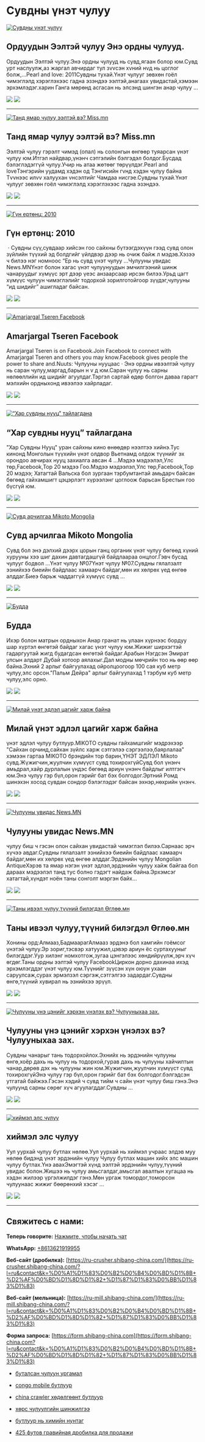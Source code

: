 # Сувдны үнэт чулуу

<a href="https://swt.shibang-china.com/?l=ru&img&k=%D0%A1%D1%83%D0%B2%D0%B4%D0%BD%D1%8B+%D2%AF%D0%BD%D1%8D%D1%82+%D1%87%D1%83%D0%BB%D1%83%D1%83" target="_blank">![Сувдны үнэт чулуу](http://static.shibang-china.com/all-800x300/1252.jpg)</a>

## Ордуудын Ээлтэй чулуу Энэ ордны чулууд.
Ордуудын Ээлтэй чулуу.Энэ ордны чулууд нь сувд,ягаан болор юм.Сувд урт наслуулж,аз жаргал авчирдаг тул зvvсэн хvний нvд нь цоглог болж,…Pearl and love: 2011Сувдны тухай.Үнэт чулууг зөвхөн гоёл чимэглэлд хэрэглэхээс гадна эзэн&#173;дээ ээлтэй,анагаах увидастай,хэмээн эрхэмлэдэг.харин Ганга мөрөнд асгасан нь элсэнд шингэн анар чулуу …


<a href="https://whatsapp.shibangsoft.com/WhatsApp.php" target="_blank" title="WhatsApp">![](http://static.shibang-china.com/icon/whatsapp.png)</a> <a href="https://swt.shibang-china.com/?l=ru&icon&k=%D0%A1%D1%83%D0%B2%D0%B4%D0%BD%D1%8B+%D2%AF%D0%BD%D1%8D%D1%82+%D1%87%D1%83%D0%BB%D1%83%D1%83" target="_blank">![](http://static.shibang-china.com/icon/chat-ru.png)</a>

---

<a href="https://swt.shibang-china.com/?l=ru&img&k=%D0%A1%D1%83%D0%B2%D0%B4%D0%BD%D1%8B+%D2%AF%D0%BD%D1%8D%D1%82+%D1%87%D1%83%D0%BB%D1%83%D1%83" target="_blank">![Танд ямар чулуу ээлтэй вэ? Miss.mn](http://static.shibang-china.com/all-800x300/1302.jpg)</a>

## Танд ямар чулуу ээлтэй вэ? Miss.mn
Ээлтэй чулуу гэрэлт чимэд (опал) нь солонгын өнгөөр туяарсан үнэт чулуу юм.Итгэл найдвар,үнэнч сэтгэлийн бэлгэдэл болдог.Бусдад бэлэглэдэггүй чулуу.Учир нь атаа жөтөөг төрүүлдэг.Pearl and loveТэнгэрийн уудамд хэдэн од Тэнгисийн гvнд хэдэн чулуу байна Тvvнээс илvv халуухан vнсэлтийг Чамдаа нисгэе.Сувдны тухай.Үнэт чулууг зөвхөн гоёл чимэглэлд хэрэглэхээс гадна эзэн&#173;дээ.


<a href="https://whatsapp.shibangsoft.com/WhatsApp.php" target="_blank" title="WhatsApp">![](http://static.shibang-china.com/icon/whatsapp.png)</a> <a href="https://swt.shibang-china.com/?l=ru&icon&k=%D0%A1%D1%83%D0%B2%D0%B4%D0%BD%D1%8B+%D2%AF%D0%BD%D1%8D%D1%82+%D1%87%D1%83%D0%BB%D1%83%D1%83" target="_blank">![](http://static.shibang-china.com/icon/chat-ru.png)</a>

---

<a href="https://swt.shibang-china.com/?l=ru&img&k=%D0%A1%D1%83%D0%B2%D0%B4%D0%BD%D1%8B+%D2%AF%D0%BD%D1%8D%D1%82+%D1%87%D1%83%D0%BB%D1%83%D1%83" target="_blank">![Гүн ертөнц: 2010](http://static.shibang-china.com/all-800x300/874.jpg)</a>

## Гүн ертөнц: 2010
&nbsp;&#0183;&#32;Сувдны сүү,сувдаар хийсэн гоо сайхны бүтээгдэхүүн гээд сувд олон зүйлийн түүхий эд болдгийг үйлдвэр дээр нь очиж байж л мэдэв.Хэзээ ч билээ нэг номноос “Ер нь сувд үнэт чулуу …Чулууны увидас News.MNҮнэт болон хагас үнэт чулуунуудын эмчилгээний шинж чанаруудыг хүмүүс эрт дээр үеэс анзаарсаар ирсэн билээ.Урьд цагт хүмүүс чулуун чимэглэлийг тодорхой зорилготойгоор зүүдэг,чулууны “ид шидийг” ашигладаг байсан.


<a href="https://whatsapp.shibangsoft.com/WhatsApp.php" target="_blank" title="WhatsApp">![](http://static.shibang-china.com/icon/whatsapp.png)</a> <a href="https://swt.shibang-china.com/?l=ru&icon&k=%D0%A1%D1%83%D0%B2%D0%B4%D0%BD%D1%8B+%D2%AF%D0%BD%D1%8D%D1%82+%D1%87%D1%83%D0%BB%D1%83%D1%83" target="_blank">![](http://static.shibang-china.com/icon/chat-ru.png)</a>

---

<a href="https://swt.shibang-china.com/?l=ru&img&k=%D0%A1%D1%83%D0%B2%D0%B4%D0%BD%D1%8B+%D2%AF%D0%BD%D1%8D%D1%82+%D1%87%D1%83%D0%BB%D1%83%D1%83" target="_blank">![Amarjargal Tseren Facebook](http://static.shibang-china.com/all-800x300/740.jpg)</a>

## Amarjargal Tseren Facebook
Amarjargal Tseren is on Facebook.Join Facebook to connect with Amarjargal Tseren and others you may know.Facebook gives people the power to share and.Nuuts: Чулууны нууцаас&nbsp;&#0183;&#32;Энэ ордны ивээлтэй чулуу нь саран чулуу,маргад,барын н v д юм.Саран чулуу нь сарны нөлөөллийн ид шидийг агуулдаг.Тэргэл сартай өдөр болгон даваа гарагт мэлхийн ордныхонд ивээлээ хайрладаг.


<a href="https://whatsapp.shibangsoft.com/WhatsApp.php" target="_blank" title="WhatsApp">![](http://static.shibang-china.com/icon/whatsapp.png)</a> <a href="https://swt.shibang-china.com/?l=ru&icon&k=%D0%A1%D1%83%D0%B2%D0%B4%D0%BD%D1%8B+%D2%AF%D0%BD%D1%8D%D1%82+%D1%87%D1%83%D0%BB%D1%83%D1%83" target="_blank">![](http://static.shibang-china.com/icon/chat-ru.png)</a>

---

<a href="https://swt.shibang-china.com/?l=ru&img&k=%D0%A1%D1%83%D0%B2%D0%B4%D0%BD%D1%8B+%D2%AF%D0%BD%D1%8D%D1%82+%D1%87%D1%83%D0%BB%D1%83%D1%83" target="_blank">![“Хар сувдны нууц” тайлагдана](http://static.shibang-china.com/all-800x300/1268.jpg)</a>

## “Хар сувдны нууц” тайлагдана
&quot;Хар Сувдны Нууц&quot; уран сайхны кино өнөөдөр нээлтээ хийнэ.Тус кинонд Монголын түүхийн үнэт олдвор Вьетнамд олдож түүнийг эх орондоо авчирах нууц захиалга авсан 4 …Мэдээ мэдээлэл,Улс төр,Facebook,Top 20 мэдээ Гоо.Мэдээ мэдээлэл,Улс төр,Facebook,Top 20 мэдээ; Хатагтай Вальска бол зургаан тэрбумтантай амьдарч байсан бөгөөд гайхамшигт цэцэрлэгт хүрээлэнг цоглоож барьсан Брестын гоо бүсгүй юм.


<a href="https://whatsapp.shibangsoft.com/WhatsApp.php" target="_blank" title="WhatsApp">![](http://static.shibang-china.com/icon/whatsapp.png)</a> <a href="https://swt.shibang-china.com/?l=ru&icon&k=%D0%A1%D1%83%D0%B2%D0%B4%D0%BD%D1%8B+%D2%AF%D0%BD%D1%8D%D1%82+%D1%87%D1%83%D0%BB%D1%83%D1%83" target="_blank">![](http://static.shibang-china.com/icon/chat-ru.png)</a>

---

<a href="https://swt.shibang-china.com/?l=ru&img&k=%D0%A1%D1%83%D0%B2%D0%B4%D0%BD%D1%8B+%D2%AF%D0%BD%D1%8D%D1%82+%D1%87%D1%83%D0%BB%D1%83%D1%83" target="_blank">![Сувд арчилгаа Mikoto Mongolia](http://static.shibang-china.com/all-800x300/275.jpg)</a>

## Сувд арчилгаа Mikoto Mongolia
Сувд бол энэ дэлхий дээрх цорын ганц органик үнэт чулуу бөгөөд хүний хурууны хээ шиг дахин давтагдашгүй байдлаараа онцлог.Гэвч бусад чулууг бодвол …Үнэт чулуу №07Үнэт чулуу №07.Сувдны гялалзалт эзнийхээ биеийн байдлаас хамаарч байдаг,мөн их хөлрөх үед өнгөө алддаг.Биеэ барьж чаддаггүй хүмүүс сувд …


<a href="https://whatsapp.shibangsoft.com/WhatsApp.php" target="_blank" title="WhatsApp">![](http://static.shibang-china.com/icon/whatsapp.png)</a> <a href="https://swt.shibang-china.com/?l=ru&icon&k=%D0%A1%D1%83%D0%B2%D0%B4%D0%BD%D1%8B+%D2%AF%D0%BD%D1%8D%D1%82+%D1%87%D1%83%D0%BB%D1%83%D1%83" target="_blank">![](http://static.shibang-china.com/icon/chat-ru.png)</a>

---

<a href="https://swt.shibang-china.com/?l=ru&img&k=%D0%A1%D1%83%D0%B2%D0%B4%D0%BD%D1%8B+%D2%AF%D0%BD%D1%8D%D1%82+%D1%87%D1%83%D0%BB%D1%83%D1%83" target="_blank">![Будда](http://static.shibang-china.com/all-800x300/1017.jpg)</a>

## Будда
Ихэр болон матрын ордныхон Анар гранат нь улаан хүрнээс бордуу шар хүртэл өнгөтэй байдаг хагас үнэт чулуу юм.Жижиг ширхэгтэй гадаргуутай жигд будагдсан өнгөтэй байдаг.Арабын Нэгдсэн Эмират улсын алдарт Дубай хотоор аялахыг.Дал модны мөчрийн тоо нь өөр өөр байна.Эхний 2 арлыг байгуулахад ойролцоогоор 100 сая куб метр чулуу,элс орсон.&quot;Пальм Дейра&quot; арлыг байгуулахад 1 тэрбум куб метр чулуу,элс орно.


<a href="https://whatsapp.shibangsoft.com/WhatsApp.php" target="_blank" title="WhatsApp">![](http://static.shibang-china.com/icon/whatsapp.png)</a> <a href="https://swt.shibang-china.com/?l=ru&icon&k=%D0%A1%D1%83%D0%B2%D0%B4%D0%BD%D1%8B+%D2%AF%D0%BD%D1%8D%D1%82+%D1%87%D1%83%D0%BB%D1%83%D1%83" target="_blank">![](http://static.shibang-china.com/icon/chat-ru.png)</a>

---

<a href="https://swt.shibang-china.com/?l=ru&img&k=%D0%A1%D1%83%D0%B2%D0%B4%D0%BD%D1%8B+%D2%AF%D0%BD%D1%8D%D1%82+%D1%87%D1%83%D0%BB%D1%83%D1%83" target="_blank">![Милай үнэт эдлэл цагийг харж байна](http://static.shibang-china.com/all-800x300/334.jpg)</a>

## Милай үнэт эдлэл цагийг харж байна
үнэт эдлэл чулуу бутлуур.MIKOTO сувдны гайхамшгийг мэдрэхээр &quot;Сайхан орчинд,сайхан зүйлс харж сэтгэлээ сэргээлээ,баярлалаа&quot; хэмээн гартаа MIKOTO брэндийн тор барин,ҮНЭТ ЭДЛЭЛ Mikoto сувд.Жүжигчин,жуулчин хүмүүст сувд тохирохгүйСувд бол үнэнч амьдрал,хайр дурлалын үндэс бөгөөд ариун үнэнч байдлыг илтгэгч юм.Энэ чулуу гэр бүл,орон гэрийг бат бэх болгодог.Эртний Ромд шинэхэн хосод сувдан сондор бэлэглэдэг байсан эхнэр,нөхрийн үнэнч.


<a href="https://whatsapp.shibangsoft.com/WhatsApp.php" target="_blank" title="WhatsApp">![](http://static.shibang-china.com/icon/whatsapp.png)</a> <a href="https://swt.shibang-china.com/?l=ru&icon&k=%D0%A1%D1%83%D0%B2%D0%B4%D0%BD%D1%8B+%D2%AF%D0%BD%D1%8D%D1%82+%D1%87%D1%83%D0%BB%D1%83%D1%83" target="_blank">![](http://static.shibang-china.com/icon/chat-ru.png)</a>

---

<a href="https://swt.shibang-china.com/?l=ru&img&k=%D0%A1%D1%83%D0%B2%D0%B4%D0%BD%D1%8B+%D2%AF%D0%BD%D1%8D%D1%82+%D1%87%D1%83%D0%BB%D1%83%D1%83" target="_blank">![Чулууны увидас News.MN](http://static.shibang-china.com/all-800x300/1129.jpg)</a>

## Чулууны увидас News.MN
чулуу биш ч гэсэн олон сайхан увидастай чимэглэл билээ.Сарнаас эрч хүчээ авдаг.Сувдны гялалзалт эзнийхээ биеийн байдлаас хамаарч байдаг,мөн их хөлрөх үед өнгөө алддаг.Эрдэнийн чулуу Mongolian AntiqueХэрэв та ямар нэгэн үнэт эдлэл,эрдэнийн чулуу хайж байгаа бол дараах мэдээлэл танд тус болно гэдэгт найдаж байна.Эрхэмсэг хатагтай,хүндэт ноён таны сонголт мэргэн байх…


<a href="https://whatsapp.shibangsoft.com/WhatsApp.php" target="_blank" title="WhatsApp">![](http://static.shibang-china.com/icon/whatsapp.png)</a> <a href="https://swt.shibang-china.com/?l=ru&icon&k=%D0%A1%D1%83%D0%B2%D0%B4%D0%BD%D1%8B+%D2%AF%D0%BD%D1%8D%D1%82+%D1%87%D1%83%D0%BB%D1%83%D1%83" target="_blank">![](http://static.shibang-china.com/icon/chat-ru.png)</a>

---

<a href="https://swt.shibang-china.com/?l=ru&img&k=%D0%A1%D1%83%D0%B2%D0%B4%D0%BD%D1%8B+%D2%AF%D0%BD%D1%8D%D1%82+%D1%87%D1%83%D0%BB%D1%83%D1%83" target="_blank">![Таны ивээл чулуу,түүний билэгдэл Өглөө.мн](http://static.shibang-china.com/all-800x300/1510.jpg)</a>

## Таны ивээл чулуу,түүний билэгдэл Өглөө.мн
Хонины орд:Алмааз,БадмаарагАлмааз эрдэнэ бол хамгийн гоёмсог үнэтэй чулуу.Эр зориг,тэсвэр хатуужил,цэвэр ариун ёс суртахууныг билэгддэг.Уур хилэнг номхотгож,зугаа цэнгэлээс хөндийрүүлж,эрч хүч өгдөг.Таны ордны ээлтэй чулуу FacebookЦиркон дорно дахинаа ихэд эрхэмлэгддэг үнэт чулуу юм.Түүнийг зүүсэн хүн оюун ухаан саруулсаж,сурах эрмэлзэл сэргэж,сэтгэлгээ задардаг.Сувдны өнгө,түүний хувирал нь эзнийхээ эрүүл.


<a href="https://whatsapp.shibangsoft.com/WhatsApp.php" target="_blank" title="WhatsApp">![](http://static.shibang-china.com/icon/whatsapp.png)</a> <a href="https://swt.shibang-china.com/?l=ru&icon&k=%D0%A1%D1%83%D0%B2%D0%B4%D0%BD%D1%8B+%D2%AF%D0%BD%D1%8D%D1%82+%D1%87%D1%83%D0%BB%D1%83%D1%83" target="_blank">![](http://static.shibang-china.com/icon/chat-ru.png)</a>

---

<a href="https://swt.shibang-china.com/?l=ru&img&k=%D0%A1%D1%83%D0%B2%D0%B4%D0%BD%D1%8B+%D2%AF%D0%BD%D1%8D%D1%82+%D1%87%D1%83%D0%BB%D1%83%D1%83" target="_blank">![Чулууны үнэ цэнийг хэрхэн үнэлэх вэ? Чулууныхаа зах.](http://static.shibang-china.com/all-800x300/1296.jpg)</a>

## Чулууны үнэ цэнийг хэрхэн үнэлэх вэ? Чулууныхаа зах.
Сувдны чанарыг тань тодорхойлох.Эхнийх нь эрдэнийн чулууны өнгө,хоёр дахь нь чулуу нь тодорхой,гурав дахь нь чулууны хайчилтын чанар,дөрөв дэх нь чулууны жин юм.Жүжигчин,жуулчин хүмүүст сувд тохирохгүйЭнэ чулуу гэр бүл,орон гэрийг бат бэх болгодог.бэлгэдсэн утгатай байжээ.Гэсэн хэдий ч сувд тийм ч сайн үнэт чулуу биш гэнэ.Энэ чулуунд сарны сөрөг хүч агуулагддаг.Сувдны …


<a href="https://whatsapp.shibangsoft.com/WhatsApp.php" target="_blank" title="WhatsApp">![](http://static.shibang-china.com/icon/whatsapp.png)</a> <a href="https://swt.shibang-china.com/?l=ru&icon&k=%D0%A1%D1%83%D0%B2%D0%B4%D0%BD%D1%8B+%D2%AF%D0%BD%D1%8D%D1%82+%D1%87%D1%83%D0%BB%D1%83%D1%83" target="_blank">![](http://static.shibang-china.com/icon/chat-ru.png)</a>

---

<a href="https://swt.shibang-china.com/?l=ru&img&k=%D0%A1%D1%83%D0%B2%D0%B4%D0%BD%D1%8B+%D2%AF%D0%BD%D1%8D%D1%82+%D1%87%D1%83%D0%BB%D1%83%D1%83" target="_blank">![хиймэл элс чулуу](http://static.shibang-china.com/all-800x300/1085.jpg)</a>

## хиймэл элс чулуу
Уул уурхай чулуу бутлах нөлөө.Уул уурхай нь хиймэл учраас элдэв муу нөлөө бидэнд үнэт эрдэнийн чулуу Чулуу бутлах машин хийх элс машин чулуу бутлах.Үнэ авахЭмэгтэй хүнд ээлтэй эрдэнийн чулуу,түүний увидас болон.Жишээ нь чулуу амьсгалдаг,амьсгал авалтын хугацаа нь хэдэн жилээр үргэлжилдэг гэнэ.Мөн ургаж томордог,томорсон чулуунаас жижиг бөөрөнхий хэсэг …


<a href="https://whatsapp.shibangsoft.com/WhatsApp.php" target="_blank" title="WhatsApp">![](http://static.shibang-china.com/icon/whatsapp.png)</a> <a href="https://swt.shibang-china.com/?l=ru&icon&k=%D0%A1%D1%83%D0%B2%D0%B4%D0%BD%D1%8B+%D2%AF%D0%BD%D1%8D%D1%82+%D1%87%D1%83%D0%BB%D1%83%D1%83" target="_blank">![](http://static.shibang-china.com/icon/chat-ru.png)</a>

---
## Свяжитесь с нами:

**Теперь говорите:** [Нажмите, чтобы начать чат](https://swt.shibang-china.com?l=ru&contact&k=%D0%A1%D1%83%D0%B2%D0%B4%D0%BD%D1%8B+%D2%AF%D0%BD%D1%8D%D1%82+%D1%87%D1%83%D0%BB%D1%83%D1%83)

**WhatsApp:**  [+8613621919955](https://whatsapp.shibangsoft.com/WhatsApp.php)

**Веб-сайт (дробилка):** [https://ru-crusher.shibang-china.com/](https://ru-crusher.shibang-china.com/?l=ru&contact&k=%D0%A1%D1%83%D0%B2%D0%B4%D0%BD%D1%8B+%D2%AF%D0%BD%D1%8D%D1%82+%D1%87%D1%83%D0%BB%D1%83%D1%83)

**Веб-сайт (мельница):** [https://ru-mill.shibang-china.com/](https://ru-mill.shibang-china.com/?l=ru&contact&k=%D0%A1%D1%83%D0%B2%D0%B4%D0%BD%D1%8B+%D2%AF%D0%BD%D1%8D%D1%82+%D1%87%D1%83%D0%BB%D1%83%D1%83)

**Форма запроса:** [https://form.shibang-china.com](https://form.shibang-china.com?l=ru&contact&k=%D0%A1%D1%83%D0%B2%D0%B4%D0%BD%D1%8B+%D2%AF%D0%BD%D1%8D%D1%82+%D1%87%D1%83%D0%BB%D1%83%D1%83)

* [буталсан чулуун ургамал](../129/%D0%B1%D1%83%D1%82%D0%B0%D0%BB%D1%81%D0%B0%D0%BD%20%D1%87%D1%83%D0%BB%D1%83%D1%83%D0%BD%20%D1%83%D1%80%D0%B3%D0%B0%D0%BC%D0%B0%D0%BB.md)

* [congo mobile бутлуур](../127/congo%20mobile%20%D0%B1%D1%83%D1%82%D0%BB%D1%83%D1%83%D1%80.md)

* [china crawler хөдөлгөөнт бутлуур](../129/china%20crawler%20%D1%85%D3%A9%D0%B4%D3%A9%D0%BB%D0%B3%D3%A9%D3%A9%D0%BD%D1%82%20%D0%B1%D1%83%D1%82%D0%BB%D1%83%D1%83%D1%80.md)

* [хөрс чулуулгийн шинжилгээ](../126/%D1%85%D3%A9%D1%80%D1%81%20%D1%87%D1%83%D0%BB%D1%83%D1%83%D0%BB%D0%B3%D0%B8%D0%B9%D0%BD%20%D1%88%D0%B8%D0%BD%D0%B6%D0%B8%D0%BB%D0%B3%D1%8D%D1%8D.md)

* [бутлуур нь химийн нунтаг](../127/%D0%B1%D1%83%D1%82%D0%BB%D1%83%D1%83%D1%80%20%D0%BD%D1%8C%20%D1%85%D0%B8%D0%BC%D0%B8%D0%B9%D0%BD%20%D0%BD%D1%83%D0%BD%D1%82%D0%B0%D0%B3.md)

* [425 футов гравийная дробилка для продажи](../126/425%20%D1%84%D1%83%D1%82%D0%BE%D0%B2%20%D0%B3%D1%80%D0%B0%D0%B2%D0%B8%D0%B9%D0%BD%D0%B0%D1%8F%20%D0%B4%D1%80%D0%BE%D0%B1%D0%B8%D0%BB%D0%BA%D0%B0%20%D0%B4%D0%BB%D1%8F%20%D0%BF%D1%80%D0%BE%D0%B4%D0%B0%D0%B6%D0%B8.md)
